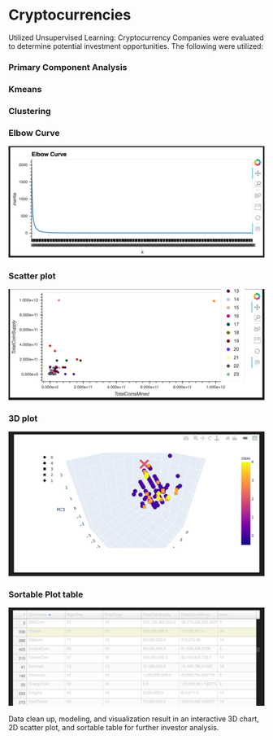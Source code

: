 # Cryptocurrencies
Utilized Unsupervised Learning: Cryptocurrency Companies were evaluated to determine potential investment opportunities.
The following were utilized:

### Primary Component Analysis
### Kmeans
### Clustering
### Elbow Curve
![](ElbowCurveCrypto.png)
### Scatter plot 
![](HVscatterplot.png)
### 3D plot

![](3Dcryptocurrencyplot.png)

### Sortable Plot table
![](SortableTable.png)

Data clean up, modeling, and visualization result in an interactive 3D chart, 2D scatter plot, and sortable table for further investor analysis.